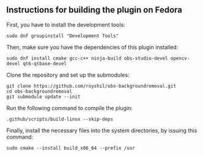 ## Instructions for building the plugin on Fedora

First, you have to install the development tools:
```
sudo dnf groupinstall "Development Tools"
```

Then, make sure you have the dependencies of this plugin installed:

```
sudo dnf install cmake gcc-c++ ninja-build obs-studio-devel opencv-devel qt6-qtbase-devel
```

Clone the repository and set up the submodules:
```
git clone https://github.com/royshil/obs-backgroundremoval.git
cd obs-backgroundremoval
git submodule update --init
```

Run the following command to compile the plugin:  
```
.github/scripts/build-linux --skip-deps
```

Finally, install the necessary files into the system directories, by issuing this command:
```
sudo cmake --install build_x86_64 --prefix /usr
```
